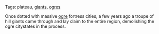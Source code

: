 Tags: plateau, [giants](Giants), [ogres](Ogres)

Once dotted with massive [ogre](Ogres) fortress cities, a few years ago a troupe of hill giants came through and lay claim to the entire region, demolishing the ogre citystates in the process.